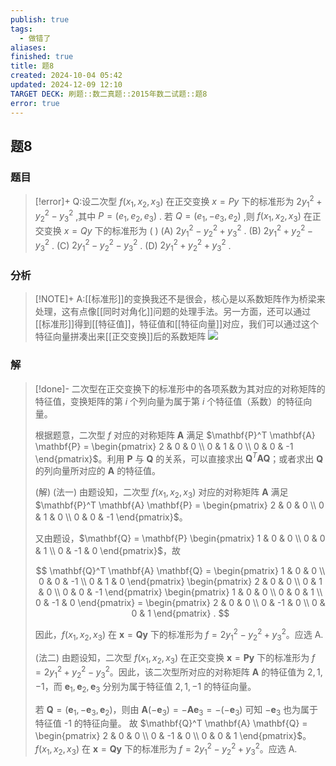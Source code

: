 ```yaml
---
publish: true
tags:
  - 做错了
aliases: 
finished: true
title: 题8
created: 2024-10-04 05:42
updated: 2024-12-09 12:10
TARGET DECK: 刷题::数二真题::2015年数二试题::题8
error: true
---
```

## 题8
### 题目
> [!error]+
> Q:设二次型 $f\left( {{x}_{1},{x}_{2},{x}_{3}}\right)$ 在正交变换 $x = {Py}$ 下的标准形为 $2{y}_{1}^{2} + {y}_{2}^{2} - {y}_{3}^{2}$ ,其中 $P = \left( {{e}_{1},{e}_{2},{e}_{3}}\right)$ . 若 $Q = \left( {{e}_{1}, - {e}_{3},{e}_{2}}\right)$ ,则 $f\left( {{x}_{1},{x}_{2},{x}_{3}}\right)$ 在正交变换 $x = {Qy}$ 下的标准形为 ( )
> (A) $2{y}_{1}^{2} - {y}_{2}^{2} + {y}_{3}^{2}$ . 
> (B) $2{y}_{1}^{2} + {y}_{2}^{2} - {y}_{3}^{2}$ . 
> (C) $2{y}_{1}^{2} - {y}_{2}^{2} - {y}_{3}^{2}$ . 
> (D) $2{y}_{1}^{2} + {y}_{2}^{2} + {y}_{3}^{2}$ .
### 分析
> [!NOTE]+
> A:[[标准形]]的变换我还不是很会，核心是以系数矩阵作为桥梁来处理，这有点像[[同时对角化]]问题的处理手法。另一方面，还可以通过[[标准形]]得到[[特征值]]，特征值和[[特征向量]]对应，我们可以通过这个特征向量拼凑出来[[正交变换]]后的系数矩阵
> ![](https://img.hwenyi.live/202411250155151.webp)
### 解
> [!done]-
> 二次型在正交变换下的标准形中的各项系数为其对应的对称矩阵的特征值，变换矩阵的第 $i$ 个列向量为属于第 $i$ 个特征值（系数）的特征向量。
> 
> 根据题意，二次型 $f$ 对应的对称矩阵 $\mathbf{A}$ 满足 $\mathbf{P}^T \mathbf{A} \mathbf{P} = \begin{pmatrix} 2 & 0 & 0 \\ 0 & 1 & 0 \\ 0 & 0 & -1 \end{pmatrix}$。利用 $\mathbf{P}$ 与 $\mathbf{Q}$ 的关系，可以直接求出 $\mathbf{Q}^T \mathbf{A} \mathbf{Q}$；或者求出 $\mathbf{Q}$ 的列向量所对应的 $\mathbf{A}$ 的特征值。
> 
> (解) (法一) 由题设知，二次型 $f(x_1, x_2, x_3)$ 对应的对称矩阵 $\mathbf{A}$ 满足 $\mathbf{P}^T \mathbf{A} \mathbf{P} = \begin{pmatrix} 2 & 0 & 0 \\ 0 & 1 & 0 \\ 0 & 0 & -1 \end{pmatrix}$。
> 
> 又由题设，$\mathbf{Q} = \mathbf{P} \begin{pmatrix} 1 & 0 & 0 \\ 0 & 0 & 1 \\ 0 & -1 & 0 \end{pmatrix}$，故
> 
> $$
> \mathbf{Q}^T \mathbf{A} \mathbf{Q} = \begin{pmatrix} 1 & 0 & 0 \\ 0 & 0 & -1 \\ 0 & 1 & 0 \end{pmatrix} \begin{pmatrix} 2 & 0 & 0 \\ 0 & 1 & 0 \\ 0 & 0 & -1 \end{pmatrix} \begin{pmatrix} 1 & 0 & 0 \\ 0 & 0 & 1 \\ 0 & -1 & 0 \end{pmatrix} = \begin{pmatrix} 2 & 0 & 0 \\ 0 & -1 & 0 \\ 0 & 0 & 1 \end{pmatrix} .
> $$
> 
> 因此，$f(x_1, x_2, x_3)$ 在 $\mathbf{x} = \mathbf{Q} \mathbf{y}$ 下的标准形为 $f = 2y_1^2 - y_2^2 + y_3^2$。应选 A.
> 
> (法二) 由题设知，二次型 $f(x_1, x_2, x_3)$ 在正交变换 $\mathbf{x} = \mathbf{P} \mathbf{y}$ 下的标准形为 $f = 2y_1^2 + y_2^2 - y_3^2$。因此，该二次型所对应的对称矩阵 $\mathbf{A}$ 的特征值为 $2, 1, -1$，而 $\mathbf{e}_1, \mathbf{e}_2, \mathbf{e}_3$ 分别为属于特征值 $2, 1, -1$ 的特征向量。
> 
> 若 $\mathbf{Q} = (\mathbf{e}_1, -\mathbf{e}_3, \mathbf{e}_2)$，则由 $\mathbf{A}(-\mathbf{e}_3) = -\mathbf{A}\mathbf{e}_3 = -(- \mathbf{e}_3)$ 可知 $-\mathbf{e}_3$ 也为属于特征值 -1 的特征向量。
> 故 $\mathbf{Q}^T \mathbf{A} \mathbf{Q} = \begin{pmatrix} 2 & 0 & 0 \\ 0 & -1 & 0 \\ 0 & 0 & 1 \end{pmatrix}$。$f(x_1, x_2, x_3)$ 在 $\mathbf{x} = \mathbf{Q} \mathbf{y}$ 下的标准形为 $f = 2y_1^2 - y_2^2 + y_3^2$。应选 A.

